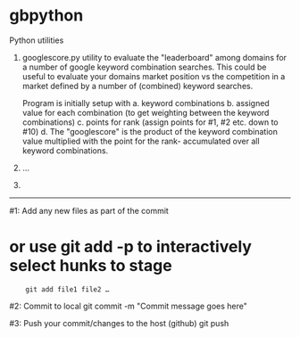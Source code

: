 # gbpython
Python utilities

1. googlescore.py
        utility to evaluate the "leaderboard" among domains for a number of google keyword combination searches. This could be useful to evaluate your
        domains market position vs the competition in a market defined by a number of (combined) keyword searches.
        
    Program is initially setup with
        a. keyword combinations 
        b. assigned value for each combination (to get weighting between the keyword combinations)
        c. points for rank (assign points for #1, #2 etc. down to #10)
        d. The "googlescore" is the product of the keyword combination value multiplied with the point for the rank- accumulated over all keyword combinations.
2. ...
3. 











___________________________
#1: Add any new files as part of the commit
#   or use git add -p to interactively select hunks to stage
        git add file1 file2 …

#2: Commit to local
        git commit -m "Commit message goes here"

#3: Push your commit/changes to the host (github)
        git push
